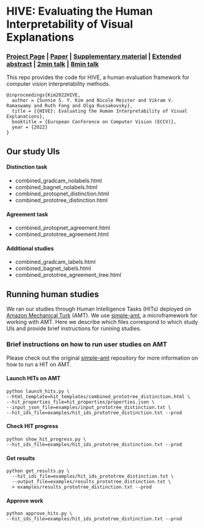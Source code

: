 # HIVE: Evaluating the Human Interpretability of Visual Explanations


### [Project Page](https://princetonvisualai.github.io/HIVE/) | [Paper](https://arxiv.org/abs/2112.03184) | [Supplementary material](https://github.com/princetonvisualai/HIVE/blob/main/HIVE_suppmat.pdf) | [Extended abstract](https://drive.google.com/file/d/1nOYfy_0e61cGGDzwreCI4IUly1VbTgur/view?usp=sharing) | [2min talk](https://youtu.be/BDlFb1CFQRQ) | [8min talk](https://youtu.be/7uysq-qAtr4)

This repo provides the code for HIVE, a human evaluation framework for computer vision interpretability methods.

```
@inproceedings{Kim2022HIVE,
  author = {Sunnie S. Y. Kim and Nicole Meister and Vikram V. Ramaswamy and Ruth Fong and Olga Russakovsky},
  title = {{HIVE}: Evaluating the Human Interpretability of Visual Explanations},
  booktitle = {European Conference on Computer Vision (ECCV)},
  year = {2022}
}
```


## Our study UIs

#### Distinction task
- combined_gradcam_nolabels.html
- combined_bagnet_nolabels.html
- combined_protopnet_distinction.html
- combined_prototree_distinction.html

#### Agreement task
- combined_protopnet_agreement.html
- combined_prototree_agreement.html

#### Additional studies
- combined_gradcam_labels.html
- combined_bagnet_labels.html
- combined_prototree_agreement_tree.html



## Running human studies

We ran our studies through Human Intelligence Tasks (HITs) deployed on [Amazon Mechanical Turk](https://www.mturk.com/) (AMT).
We use [simple-amt](https://github.com/jcjohnson/simple-amt), a microframework for working with AMT. 
Here we describe which files correspond to which study UIs and provide brief instructions for running studies. 

### Brief instructions on how to run user studies on AMT

Please check out the original [simple-amt](https://github.com/jcjohnson/simple-amt) repository for more information on how to run a HIT on AMT.

#### Launch HITs on AMT
```
python launch_hits.py \
--html_template=hit_templates/combined_prototree_distinction.html \
--hit_properties_file=hit_properties/properties.json \
--input_json_file=examples/input_prototree_distinction.txt \
--hit_ids_file=examples/hit_ids_prototree_distinction.txt --prod
```

#### Check HIT progress
```
python show_hit_progress.py \
--hit_ids_file=examples/hit_ids_prototree_distinction.txt --prod
```

#### Get results
```
python get_results.py \
  --hit_ids_file=examples/hit_ids_prototree_distinction.txt \
  --output_file=examples/results_prototree_distinction.txt \
  > examples/results_prototree_distinction.txt --prod
```

#### Approve work
```
python approve_hits.py \
--hit_ids_file=examples/hit_ids_prototree_distinction.txt --prod
```
